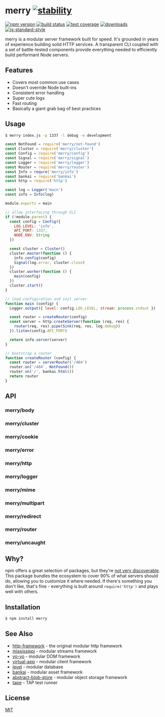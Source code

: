 # merry [![stability][0]][1]
[![npm version][2]][3] [![build status][4]][5] [![test coverage][6]][7]
[![downloads][8]][9] [![js-standard-style][10]][11]

merry is a modular server framework built for speed. It's grounded in years of
experience building solid HTTP services. A transparent CLI coupled with a set
of battle-tested components provide everything needed to efficiently build
performant Node servers.

## Features
- Covers most common use cases
- Doesn't override Node built-ins
- Consistent error handling
- Super cute logs
- Fast routing
- Basically a giant grab bag of best practices

## Usage
```sh
$ merry index.js -p 1337 -l debug -e development
```
```js
const NotFound = require('merry/not-found')
const Cluster = require('merry/cluster')
const Config = require('merry/config')
const Signal = require('merry/signal')
const Logger = require('merry/logger')
const Router = require('merry/router')
const Info = requre('merry/info')
const bankai = require('bankai')
const http = require('http')

const log = Logger('main')
const info = Info(log)

module.exports = main

// allow interfacing through CLI
if (!module.parent) {
  const config = Config({
    LOG_LEVEL: 'info',
    API_PORT: 1337,
    NODE_ENV: String
  })

  const cluster = Cluster()
  cluster.master(function () {
    info.config(config)
    Signal(log.error, cluster.close)
  })
  cluster.worker(function () {
    main(config)
  })
  cluster.start()
}

// load configuration and init server
function main (config) {
  Logger.output({ level: config.LOG_LEVEL, stream: process.stdout })

  const router = createRouter(config)
  const server = http.createServer(function (req, res) {
    router(req, res).pipe(Sink(req, res, log.debug))
  }).listen(config.API_PORT)

  return info.server(server)
}

// bootstrap a router
function createRouter (config) {
  const router = serverRouter('/404')
  router.on('/404', NotFound())
  router.on('/', bankai.html())
  return router
}
```

## API
### merry/body
### merry/cluster
### merry/cookie
### merry/error
### merry/http
### merry/logger
### merry/mime
### merry/multipart
### merry/redirect
### merry/router
### merry/uncaught

## Why?
npm offers a great selection of packages, but they're [not very
discoverable][12]. This package bundles the ecosystem to cover 90% of what
servers should do, allowing you to customize it where needed. If there's
something you don't like, that's fine - everything is built around
`require('http')` and plays well with others.

## Installation
```sh
$ npm install merry
```

## See Also
- [http-framework](https://github.com/raynos/http-framework) - the original
  modular http framework
- [mississippi](https://github.com/maxogden/mississippi) - modular streams
  framework
- [yo-yo](https://github.com/maxogden/yo-yo) - modular DOM framework
- [virtual-app](https://github.com/sethvincent) - modular client framework
- [level](https://github.com/Level/level) - modular database
- [bankai](https://github.com/yoshuawuyts/bankai) - modular asset framework
- [abstract-blob-store](https://github.com/maxogden/abstract-blob-store) -
  modular object storage framework
- [tape](https://github.com/substack/tape) - TAP test runner

## License
[MIT](https://tldrlegal.com/license/mit-license)

[0]: https://img.shields.io/badge/stability-experimental-orange.svg?style=flat-square
[1]: https://nodejs.org/api/documentation.html#documentation_stability_index
[2]: https://img.shields.io/npm/v/merry.svg?style=flat-square
[3]: https://npmjs.org/package/merry
[4]: https://img.shields.io/travis/yoshuawuyts/merry/master.svg?style=flat-square
[5]: https://travis-ci.org/yoshuawuyts/merry
[6]: https://img.shields.io/codecov/c/github/yoshuawuyts/merry/master.svg?style=flat-square
[7]: https://codecov.io/github/yoshuawuyts/merry
[8]: http://img.shields.io/npm/dm/merry.svg?style=flat-square
[9]: https://npmjs.org/package/merry
[10]: https://img.shields.io/badge/code%20style-standard-brightgreen.svg?style=flat-square
[11]: https://github.com/feross/standard
[12]: https://twitter.com/seldo/status/658802369983938560
